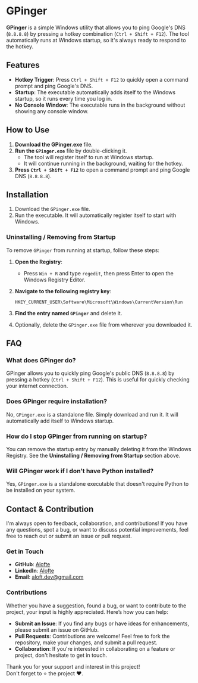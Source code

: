 # GPinger

**GPinger** is a simple Windows utility that allows you to ping Google's DNS (`8.8.8.8`) by pressing a hotkey combination (`Ctrl + Shift + F12`). The tool automatically runs at Windows startup, so it's always ready to respond to the hotkey.

## Features

- **Hotkey Trigger**: Press `Ctrl + Shift + F12` to quickly open a command prompt and ping Google's DNS.
- **Startup**: The executable automatically adds itself to the Windows startup, so it runs every time you log in.
- **No Console Window**: The executable runs in the background without showing any console window.

## How to Use

1. **Download the GPinger.exe** file.
2. **Run the `GPinger.exe`** file by double-clicking it.
   - The tool will register itself to run at Windows startup.
   - It will continue running in the background, waiting for the hotkey.
3. **Press `Ctrl + Shift + F12`** to open a command prompt and ping Google DNS (`8.8.8.8`).

## Installation

1. Download the `GPinger.exe` file.
2. Run the executable. It will automatically register itself to start with Windows.

### Uninstalling / Removing from Startup

To remove `GPinger` from running at startup, follow these steps:

1. **Open the Registry**:
   - Press `Win + R` and type `regedit`, then press Enter to open the Windows Registry Editor.
   
2. **Navigate to the following registry key**:
   ```
   HKEY_CURRENT_USER\Software\Microsoft\Windows\CurrentVersion\Run
   ```

3. **Find the entry named `GPinger`** and delete it.

4. Optionally, delete the `GPinger.exe` file from wherever you downloaded it.

## FAQ

### What does GPinger do?

GPinger allows you to quickly ping Google's public DNS (`8.8.8.8`) by pressing a hotkey (`Ctrl + Shift + F12`). This is useful for quickly checking your internet connection.

### Does GPinger require installation?

No, `GPinger.exe` is a standalone file. Simply download and run it. It will automatically add itself to Windows startup.

### How do I stop GPinger from running on startup?

You can remove the startup entry by manually deleting it from the Windows Registry. See the **Uninstalling / Removing from Startup** section above.

### Will GPinger work if I don't have Python installed?

Yes, `GPinger.exe` is a standalone executable that doesn't require Python to be installed on your system.

## Contact & Contribution

I'm always open to feedback, collaboration, and contributions! If you have any questions, spot a bug, or want to discuss potential improvements, feel free to reach out or submit an issue or pull request.

### Get in Touch

- **GitHub**: [Alofte](https://github.com/Alofte)
- **LinkedIn**: [Alofte](https://www.linkedin.com/in/alofte-py-090680304/)
- **Email**: [aloft.dev@gmail.com](mailto:aloft.dev@gmail.com)

### Contributions

Whether you have a suggestion, found a bug, or want to contribute to the project, your input is highly appreciated. Here’s how you can help:

- **Submit an Issue**: If you find any bugs or have ideas for enhancements, please submit an issue on GitHub.
- **Pull Requests**: Contributions are welcome! Feel free to fork the repository, make your changes, and submit a pull request.
- **Collaboration**: If you're interested in collaborating on a feature or project, don't hesitate to get in touch.

Thank you for your support and interest in this project!  
Don't forget to ⭐ the project ❤️.
